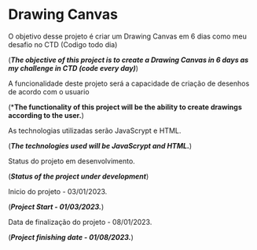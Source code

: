 # Drawing Canvas #

O objetivo desse projeto é criar um Drawing Canvas em 6 dias como meu desafio no CTD (Codigo todo dia) 

(***The objective of this project is to create a Drawing Canvas in 6 days as my challenge in CTD (code every day)***)


A funcionalidade deste projeto será a capacidade de criação de desenhos de acordo com o usuario 

(***The functionality of this project will be the ability to create drawings according to the user.**)

As technologias utilizadas serão JavaScrypt e HTML.

(***The technologies used will be JavaScrypt and HTML.***)


Status do projeto em desenvolvimento.

(***Status of the project under development***)

Inicio do projeto - 03/01/2023.

(***Project Start - 01/03/2023.***)

Data de finalização do projeto - 08/01/2023.

(***Project finishing date - 01/08/2023.***)


